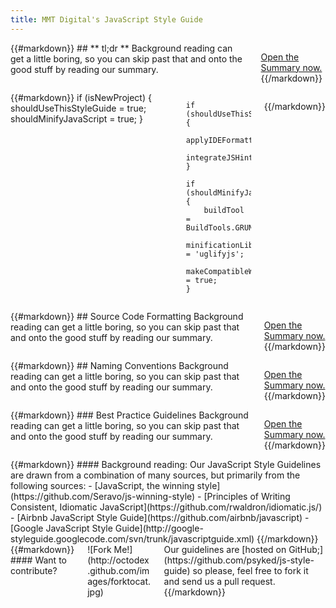 ```yaml
---
title: MMT Digital's JavaScript Style Guide
---
```

<div class='row'>
<div class='large-4 columns'>
{{#markdown}}
## ** tl;dr **
Background reading can get a little boring, so you can skip past that and onto the good stuff by reading our summary.

<a href='summary.html' class='button'>Open the Summary now.</a>
{{/markdown}}
</div>
<div class='large-8 columns'>
{{#markdown}}
    if (isNewProject) {
        shouldUseThisStyleGuide = true;
        shouldMinifyJavaScript = true;
    }

    if (shouldUseThisStyleGuide) {
        applyIDEFormattingPreferences();
        integrateJSHintFile();
    }

    if (shouldMinifyJavaScript) {
        buildTool = BuildTools.GRUNT;
        minificationLibrary = 'uglifyjs';
        makeCompatibleWithOldIE = true;
    }
{{/markdown}}
</div>
</div>

<div class='row' style='margin-top:1em'>
<div class='large-6 columns'>
{{#markdown}}
## Source Code Formatting
Background reading can get a little boring, so you can skip past that and onto the good stuff by reading our summary.

<a href='summary.html' class='button'>Open the Summary now.</a>
{{/markdown}}
</div>

<div class='large-6 columns'>
{{#markdown}}
## Naming Conventions
Background reading can get a little boring, so you can skip past that and onto the good stuff by reading our summary.

<a href='naming-conventions.html' class='button'>Open the Summary now.</a>
{{/markdown}}
</div>

</div>
<div class='row'>
<div class='large-12 columns'>
{{#markdown}}
### Best Practice Guidelines
Background reading can get a little boring, so you can skip past that and onto the good stuff by reading our summary.

<a href='summary.html' class='button'>Open the Summary now.</a>
{{/markdown}}
</div>
</div>
<div class='row'>
<div class='large-6 columns'>
{{#markdown}}
#### Background reading:
Our JavaScript Style Guidelines are drawn from a combination of many sources, but primarily from the following sources:
- [JavaScript, the winning style](https://github.com/Seravo/js-winning-style)
- [Principles of Writing Consistent, Idiomatic JavaScript](https://github.com/rwaldron/idiomatic.js/)
- [Airbnb JavaScript Style Guide](https://github.com/airbnb/javascript)
- [Google JavaScript Style Guide](http://google-styleguide.googlecode.com/svn/trunk/javascriptguide.xml)
{{/markdown}}
</div>

<div class='large-6 columns'>
{{#markdown}}
#### Want to contribute?
<div class="large-4 left column">
![Fork Me!](http://octodex.github.com/images/forktocat.jpg)
</div>
Our guidelines are [hosted on GitHub;](https://github.com/psyked/js-style-guide) so please, feel free to fork it and send us a pull request.
{{/markdown}}
</div>
</div>